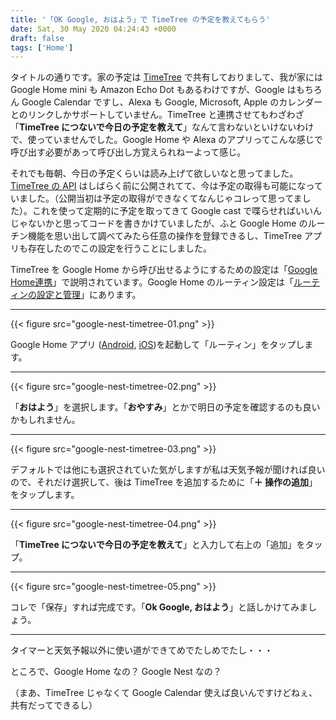 ```yaml
---
title: '「OK Google, おはよう」で TimeTree の予定を教えてもらう'
date: Sat, 30 May 2020 04:24:43 +0000
draft: false
tags: ['Home']
---
```


タイトルの通りです。家の予定は [TimeTree](https://timetreeapp.com/) で共有しておりまして、我が家には Google Home mini も Amazon Echo Dot もあるわけですが、Google はもちろん Google Calendar ですし、Alexa も Google, Microsoft, Apple のカレンダーとのリンクしかサポートしていません。TimeTree と連携させてもわざわざ「**TimeTree につないで今日の予定を教えて**」なんて言わないといけないわけで、使っていませんでした。Google Home や Alexa のアプリってこんな感じで呼び出す必要があって呼び出し方覚えられねーよって感じ。

それでも毎朝、今日の予定くらいは読み上げて欲しいなと思ってました。[TimeTree の API](https://developers.timetreeapp.com/ja/docs/api) はしばらく前に公開されてて、今は予定の取得も可能になっていました。（公開当初は予定の取得ができなくてなんじゃコレって思ってました）。これを使って定期的に予定を取ってきて Google cast で喋らせればいいんじゃないかと思ってコードを書きかけていましたが、ふと Google Home のルーチン機能を思い出して調べてみたら任意の操作を登録できるし、TimeTree アプリも存在したのでこの設定を行うことにしました。

TimeTree を Google Home から呼び出せるようにするための設定は「[Google Home連携](https://support.timetreeapp.com/hc/ja/articles/900000322166-Google-Home%E9%80%A3%E6%90%BA)」で説明されています。Google Home のルーティン設定は「[ルーティンの設定と管理](https://support.google.com/googlenest/answer/7029585?co=GENIE.Platform%3DAndroid&hl=ja)」にあります。

* * *

{{< figure src="google-nest-timetree-01.png" >}}


Google Home アプリ ([Android](https://play.google.com/store/apps/details?id=com.google.android.apps.chromecast.app&hl=ja), [iOS](https://apps.apple.com/jp/app/google-home/id680819774))を起動して「ルーティン」をタップします。

* * *

{{< figure src="google-nest-timetree-02.png" >}}

「**おはよう**」を選択します。「**おやすみ**」とかで明日の予定を確認するのも良いかもしれません。

* * *

{{< figure src="google-nest-timetree-03.png" >}}

デフォルトでは他にも選択されていた気がしますが私は天気予報が聞ければ良いので、それだけ選択して、後は TimeTree を追加するために「**＋ 操作の追加**」をタップします。

* * *

{{< figure src="google-nest-timetree-04.png" >}}

「**TimeTree につないで今日の予定を教えて**」と入力して右上の「追加」をタップ。

* * *

{{< figure src="google-nest-timetree-05.png" >}}

コレで「保存」すれば完成です。「**Ok Google, おはよう**」と話しかけてみましょう。

* * *

タイマーと天気予報以外に使い道ができてめでたしめでたし・・・

ところで、Google Home なの？ Google Nest なの？

（まあ、TimeTree じゃなくて Google Calendar 使えば良いんですけどねぇ、共有だってできるし）
